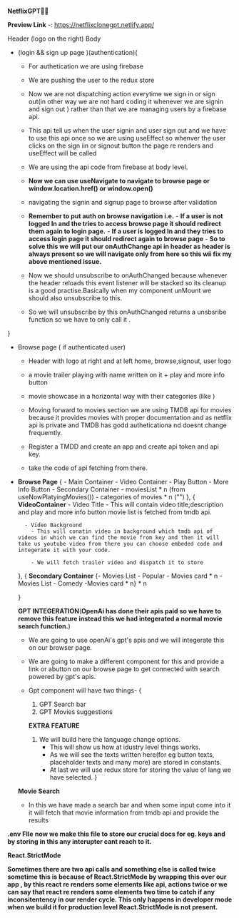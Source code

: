 **NetflixGPT🚀🚀**

**Preview Link** -: https://netflixclonegpt.netlify.app/


Header (logo on the right)
Body 
 - (login && sign up page )(authentication){
    -  For authetication we are using firebase
    -  We are pushing the user to the redux store
    -  Now we are not dispatching action everytime we sign in or sign out(in other way we are not hard   coding it whenever we are signin and sign out ) rather than that we are managing users by a   firebase api.
    -  This api tell us when the user signin and user sign out and we have to use this api once so we are using useEffect so whenver the user clicks on the sign iin or signout button the page re renders and useEffect will be called
    -  We are using the api code from firebase at body level.
    - **Now we can use useNavigate to navigate to browse page or window.location.href() or window.open()**
    - navigating the signin and signup page to browse after validation

    - **Remember to put auth on browse navigation i.e.**
          - **If a user is not logged In and the tries to access browse page it should redirect them again to login page.**
          - **If a user is logged In and they tries to access login page it should redirect again to browse page**
          - **So to solve this we will put our onAuthChange api in header as header is always present so we will navigate only from here so this wii fix my above mentioned issue.**

    - Now we should unsubscribe to onAuthChanged  because whenever the header reloads this event listener will be stacked so its cleanup is a good practise.Basically when my component unMount we should also unsubscribe to this.

    - So we will unsubscribe by this onAuthChanged returns a unsbsribe function so we have to only call it .



 }
 -  Browse page ( if authenticated user)
       - Header with logo at right and at left home, browse,signout, user logo
       - a movie trailer playing with name written on it + play and more info button 
       - movie showcase in a horizontal way with their categories (like )

       - Moving forward to movies section we are using TMDB api for movies because it provides movies with proper documentation and as netflix api is private and TMDB has godd autheticationa nd doesnt change frequemtly.
       
       - Register a TMDD and create an app and create api token and api key.
       - take the code of api fetching from there.


- **Browse Page**
   {
      - Main Container
          - Video Container
              - Play Button - More Info Button
      - Secondary Container
          - moviesList * n (from useNowPlatyingMovies())
          - categories of movies * n ("")
   },
   {
      **VideoContainer**
        - Video Title 
           - This will contain video title,description and play and more info button movie list is fetched from tmdb api.

        - Video Background
          - This will conatin video in background which tmdb api of videos in which we can find the movie from key and then it will take us youtube video from there you can choose embeded code and integerate it with your code.
          
          - We will fetch trailer video and dispatch it to store

   },
   {
      **Secondary Container**
      {- Movies List - Popular
         - Movies card * n
      - Movies List - Comedy
         -Movies card * n} * n
      
   }


   **GPT INTEGERATION**(**OpenAi has done their apis paid so we have to remove this feature instead this we had integerated a normal movie search function.**)
   - We are going to use openAi's gpt's apis and we will integerate this on our browser page.
   - We are going to make a different component for this and provide a link or abutton on our browse page to get connected with search powered by gpt's apis.


   - Gpt component will have two things-
   {
      1. GPT Search bar
      2. GPT Movies suggestions

      **EXTRA FEATURE**
       1. We will build here the language change options.
          - This will show us how at idustry level things works.
          - As we will see the texts written here(for eg button texts, placeholder texts and many more) are stored in constants.
          - At last we will use redux store for storing the value of lang we have selected.
   }

   **Movie Search**
   - In this we have made a search bar and when some input come into it it will fetch that movie information from tmdb api and provide the results



**.env FIle**
**now we make this file to store our crucial docs for eg. keys and by storing in this any interupter cant reach to it.**

**React.StrictMode**

**Sometimes there are two api calls and something else is called twice sometime this is because of React.StrictMode by wrapping this over our app , by this react re renders some elements like api, actions twice or we can say that react re renders some elements two time to catch if any inconsitentency in our render cycle. This only happens in developer mode when we build it for production level React.StrictMode is not present.**
